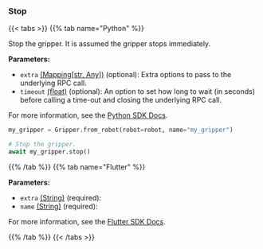 ### Stop

{{< tabs >}}
{{% tab name="Python" %}}

Stop the gripper. It is assumed the gripper stops immediately.

**Parameters:**

- `extra` [(Mapping[str, Any])](<INSERT PARAM TYPE LINK>) (optional): Extra options to pass to the underlying RPC call.
- `timeout` [(float)](<INSERT PARAM TYPE LINK>) (optional): An option to set how long to wait (in seconds) before calling a time-out and closing the underlying RPC call.


For more information, see the [Python SDK Docs](https://python.viam.dev/autoapi/viam/components/gripper/client/index.html#viam.components.gripper.client.GripperClient.stop).

``` python {class="line-numbers linkable-line-numbers"}
my_gripper = Gripper.from_robot(robot=robot, name="my_gripper")

# Stop the gripper.
await my_gripper.stop()

```

{{% /tab %}}
{{% tab name="Flutter" %}}

**Parameters:**

- `extra` [(String)](https://api.flutter.dev/flutter/dart-core/String-class.html) (required):
- `name` [(String)](https://api.flutter.dev/flutter/dart-core/String-class.html) (required):


For more information, see the [Flutter SDK Docs](https://flutter.viam.dev/viam_protos.component.gripper/GripperServiceClient/stop.html).

{{% /tab %}}
{{< /tabs >}}
